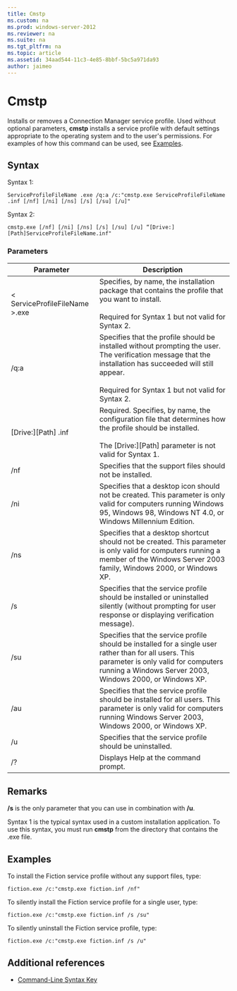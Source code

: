 ```yaml
---
title: Cmstp
ms.custom: na
ms.prod: windows-server-2012
ms.reviewer: na
ms.suite: na
ms.tgt_pltfrm: na
ms.topic: article
ms.assetid: 34aad544-11c3-4e85-8bbf-5bc5a971da93
author: jaimeo
---
```

# Cmstp
Installs or removes a Connection Manager service profile. Used without optional parameters, **cmstp** installs a service profile with default settings appropriate to the operating system and to the user's permissions. For examples of how this command can be used, see [Examples](assetId:///c6d43992-8243-4f0a-8605-3152c8a8fe9a#BKMK_Examples).  
  
## Syntax  
Syntax 1:  
  
```  
ServiceProfileFileName .exe /q:a /c:"cmstp.exe ServiceProfileFileName .inf [/nf] [/ni] [/ns] [/s] [/su] [/u]"  
```  
  
Syntax 2:  
  
```  
cmstp.exe [/nf] [/ni] [/ns] [/s] [/su] [/u] “[Drive:][Path]ServiceProfileFileName.inf"  
```  
  
### Parameters  
  
|Parameter|Description|  
|-------------|---------------|  
|< ServiceProfileFileName >.exe|Specifies, by name, the installation package that contains the profile that you want to install.<br /><br />Required for Syntax 1 but not valid for Syntax 2.|  
|\/q:a|Specifies that the profile should be installed without prompting the user. The verification message that the installation has succeeded will still appear.<br /><br />Required for Syntax 1 but not valid for Syntax 2.|  
|\[Drive:\]\[Path\] <ServiceProfileFileName>.inf|Required. Specifies, by name, the configuration file that determines how the profile should be installed.<br /><br />The \[Drive:\]\[Path\] parameter is not valid for Syntax 1.|  
|\/nf|Specifies that the support files should not be installed.|  
|\/ni|Specifies that a desktop icon should not be created. This parameter is only valid for computers running Windows 95, Windows 98, Windows NT 4.0, or Windows Millennium Edition.|  
|\/ns|Specifies that a desktop shortcut should not be created. This parameter is only valid for computers running a member of the Windows Server 2003 family, Windows 2000, or Windows XP.|  
|\/s|Specifies that the service profile should be installed or uninstalled silently \(without prompting for user response or displaying verification message\).|  
|\/su|Specifies that the service profile should be installed for a single user rather than for all users. This parameter is only valid for computers running a Windows Server 2003, Windows 2000, or Windows XP.|  
|\/au|Specifies that the service profile should be installed for all users. This parameter is only valid for computers running Windows Server 2003, Windows 2000, or Windows XP.|  
|\/u|Specifies that the service profile should be uninstalled.|  
|\/?|Displays Help at the command prompt.|  
  
## Remarks  
**\/s** is the only parameter that you can use in combination with **\/u**.  
  
Syntax 1 is the typical syntax used in a custom installation application. To use this syntax, you must run **cmstp** from the directory that contains the <ServiceProfileFileName>.exe file.  
  
## <a name="BKMK_Examples"></a>Examples  
To install the Fiction service profile without any support files, type:  
  
```  
fiction.exe /c:"cmstp.exe fiction.inf /nf"  
```  
  
To silently install the Fiction service profile for a single user, type:  
  
```  
fiction.exe /c:"cmstp.exe fiction.inf /s /su"  
```  
  
To silently uninstall the Fiction service profile, type:  
  
```  
fiction.exe /c:"cmstp.exe fiction.inf /s /u"  
```  
  
## Additional references  
  
-   [Command-Line Syntax Key](../Topic/Command-Line-Syntax-Key.md)  
  
